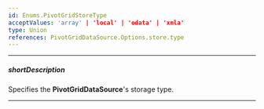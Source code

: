 ```yaml
---
id: Enums.PivotGridStoreType
acceptValues: 'array' | 'local' | 'odata' | 'xmla'
type: Union
references: PivotGridDataSource.Options.store.type
---
```

---
##### shortDescription
Specifies the **PivotGridDataSource**'s storage type.

---

